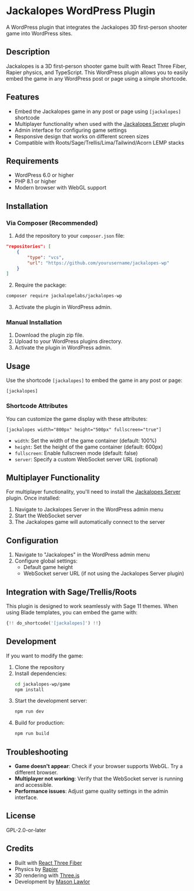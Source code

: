# Jackalopes WordPress Plugin

A WordPress plugin that integrates the Jackalopes 3D first-person shooter game into WordPress sites.

## Description

Jackalopes is a 3D first-person shooter game built with React Three Fiber, Rapier physics, and TypeScript. This WordPress plugin allows you to easily embed the game in any WordPress post or page using a simple shortcode.

## Features

- Embed the Jackalopes game in any post or page using `[jackalopes]` shortcode
- Multiplayer functionality when used with the [Jackalopes Server](https://github.com/yourusername/jackalopes-server) plugin
- Admin interface for configuring game settings
- Responsive design that works on different screen sizes
- Compatible with Roots/Sage/Trellis/Lima/Tailwind/Acorn LEMP stacks

## Requirements

- WordPress 6.0 or higher
- PHP 8.1 or higher
- Modern browser with WebGL support

## Installation

### Via Composer (Recommended)

1. Add the repository to your `composer.json` file:

```json
"repositories": [
    {
        "type": "vcs",
        "url": "https://github.com/yourusername/jackalopes-wp"
    }
]
```

2. Require the package:

```bash
composer require jackalopelabs/jackalopes-wp
```

3. Activate the plugin in WordPress admin.

### Manual Installation

1. Download the plugin zip file.
2. Upload to your WordPress plugins directory.
3. Activate the plugin in WordPress admin.

## Usage

Use the shortcode `[jackalopes]` to embed the game in any post or page:

```
[jackalopes]
```

### Shortcode Attributes

You can customize the game display with these attributes:

```
[jackalopes width="800px" height="500px" fullscreen="true"]
```

- `width`: Set the width of the game container (default: 100%)
- `height`: Set the height of the game container (default: 600px)
- `fullscreen`: Enable fullscreen mode (default: false)
- `server`: Specify a custom WebSocket server URL (optional)

## Multiplayer Functionality

For multiplayer functionality, you'll need to install the [Jackalopes Server](https://github.com/yourusername/jackalopes-server) plugin. Once installed:

1. Navigate to Jackalopes Server in the WordPress admin menu
2. Start the WebSocket server
3. The Jackalopes game will automatically connect to the server

## Configuration

1. Navigate to "Jackalopes" in the WordPress admin menu
2. Configure global settings:
   - Default game height
   - WebSocket server URL (if not using the Jackalopes Server plugin)

## Integration with Sage/Trellis/Roots

This plugin is designed to work seamlessly with Sage 11 themes. When using Blade templates, you can embed the game with:

```php
{!! do_shortcode('[jackalopes]') !!}
```

## Development

If you want to modify the game:

1. Clone the repository
2. Install dependencies:
   ```bash
   cd jackalopes-wp/game
   npm install
   ```
3. Start the development server:
   ```bash
   npm run dev
   ```
4. Build for production:
   ```bash
   npm run build
   ```

## Troubleshooting

- **Game doesn't appear**: Check if your browser supports WebGL. Try a different browser.
- **Multiplayer not working**: Verify that the WebSocket server is running and accessible.
- **Performance issues**: Adjust game quality settings in the admin interface.

## License

GPL-2.0-or-later

## Credits

- Built with [React Three Fiber](https://github.com/pmndrs/react-three-fiber)
- Physics by [Rapier](https://github.com/pmndrs/react-three-rapier)
- 3D rendering with [Three.js](https://threejs.org/)
- Development by [Mason Lawlor](https://jackalope.io) 